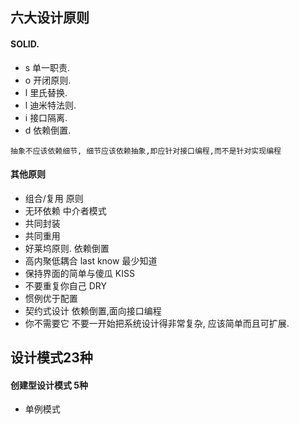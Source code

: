 ## 六大设计原则
#### SOLID. 

- s 单一职责. 
- o 开闭原则. 
- l 里氏替换. 
- l 迪米特法则. 
- i 接口隔离.   
- d 依赖倒置.
```
抽象不应该依赖细节, 细节应该依赖抽象,即应针对接口编程,而不是针对实现编程
```

#### 其他原则
- 组合/复用 原则 
- 无环依赖      中介者模式
- 共同封装
- 共同重用
- 好莱坞原则.    依赖倒置
- 高内聚低耦合    last know 最少知道
- 保持界面的简单与傻瓜    KISS
- 不要重复你自己      DRY
- 惯例优于配置
- 契约式设计     依赖倒置,面向接口编程
- 你不需要它     不要一开始把系统设计得非常复杂, 应该简单而且可扩展.


## 设计模式23种
#### 创建型设计模式 5种
- 单例模式

